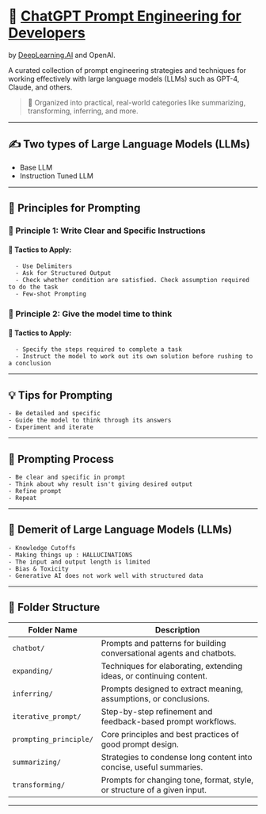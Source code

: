 # 🚀 **[ChatGPT Prompt Engineering for Developers](https://www.coursera.org/learn/chatgpt-prompt-engineering-for-developers-project/home)**  
by [DeepLearning.AI](https://www.deeplearning.ai/) and OpenAI.

A curated collection of prompt engineering strategies and techniques for working effectively with large language models (LLMs) such as GPT-4, Claude, and others.

> 📁 Organized into practical, real-world categories like summarizing, transforming, inferring, and more.

---

## ✍️ Two types of Large Language Models (LLMs)
  - Base LLM
  - Instruction Tuned LLM

---

## 🎯 Principles for Prompting

### 📌 Principle 1: Write Clear and Specific Instructions
  
#### 🔧 Tactics to Apply:
   
      - Use Delimiters
      - Ask for Structured Output
      - Check whether condition are satisfied. Check assumption required to do the task
      - Few-shot Prompting

     
  ### 📌 Principle 2: Give the model time to think

  #### 🔧 Tactics to Apply:
   
      - Specify the steps required to complete a task
      - Instruct the model to work out its own solution before rushing to a conclusion  

---

## 💡 Tips for Prompting

    - Be detailed and specific
    - Guide the model to think through its answers
    - Experiment and iterate

---

## 🔁 Prompting Process

    - Be clear and specific in prompt
    - Think about why result isn't giving desired output
    - Refine prompt
    - Repeat

---

## 💢 Demerit of Large Language Models (LLMs)

    - Knowledge Cutoffs
    - Making things up : HALLUCINATIONS
    - The input and output length is limited
    - Bias & Toxicity
    - Generative AI does not work well with structured data

---
    

## 📂 Folder Structure

| Folder Name           | Description                                                                 |
|-----------------------|-----------------------------------------------------------------------------|
| `chatbot/`            | Prompts and patterns for building conversational agents and chatbots.       |
| `expanding/`          | Techniques for elaborating, extending ideas, or continuing content.         |
| `inferring/`          | Prompts designed to extract meaning, assumptions, or conclusions.           |
| `iterative_prompt/`   | Step-by-step refinement and feedback-based prompt workflows.                |
| `prompting_principle/`| Core principles and best practices of good prompt design.                   |
| `summarizing/`        | Strategies to condense long content into concise, useful summaries.         |
| `transforming/`       | Prompts for changing tone, format, style, or structure of a given input.    |

---


